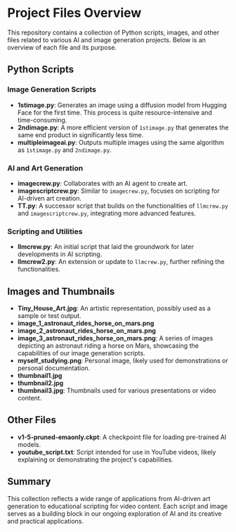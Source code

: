 # Project Files Overview

This repository contains a collection of Python scripts, images, and other files related to various AI and image generation projects. Below is an overview of each file and its purpose.

## Python Scripts

### Image Generation Scripts
- **1stimage.py**: Generates an image using a diffusion model from Hugging Face for the first time. This process is quite resource-intensive and time-consuming.
- **2ndimage.py**: A more efficient version of `1stimage.py` that generates the same end product in significantly less time.
- **multipleimageai.py**: Outputs multiple images using the same algorithm as `1stimage.py` and `2ndimage.py`.

### AI and Art Generation
- **imagecrew.py**: Collaborates with an AI agent to create art.
- **imagescriptcrew.py**: Similar to `imagecrew.py`, focuses on scripting for AI-driven art creation.
- **TT.py**: A successor script that builds on the functionalities of `llmcrew.py` and `imagescriptcrew.py`, integrating more advanced features.

### Scripting and Utilities
- **llmcrew.py**: An initial script that laid the groundwork for later developments in AI scripting.
- **llmcrew2.py**: An extension or update to `llmcrew.py`, further refining the functionalities.

## Images and Thumbnails
- **Tiny_House_Art.jpg**: An artistic representation, possibly used as a sample or test output.
- **image_1_astronaut_rides_horse_on_mars.png**
- **image_2_astronaut_rides_horse_on_mars.png**
- **image_3_astronaut_rides_horse_on_mars.png**: A series of images depicting an astronaut riding a horse on Mars, showcasing the capabilities of our image generation scripts.
- **myself_studying.png**: Personal image, likely used for demonstrations or personal documentation.
- **thumbnail1.jpg**
- **thumbnail2.jpg**
- **thumbnail3.jpg**: Thumbnails used for various presentations or video content.

## Other Files
- **v1-5-pruned-emaonly.ckpt**: A checkpoint file for loading pre-trained AI models.
- **youtube_script.txt**: Script intended for use in YouTube videos, likely explaining or demonstrating the project's capabilities.

## Summary
This collection reflects a wide range of applications from AI-driven art generation to educational scripting for video content. Each script and image serves as a building block in our ongoing exploration of AI and its creative and practical applications.
